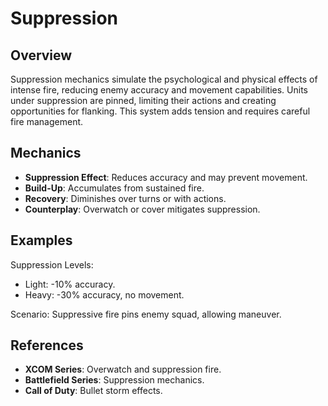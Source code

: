 # Suppression

## Overview
Suppression mechanics simulate the psychological and physical effects of intense fire, reducing enemy accuracy and movement capabilities. Units under suppression are pinned, limiting their actions and creating opportunities for flanking. This system adds tension and requires careful fire management.

## Mechanics
- **Suppression Effect**: Reduces accuracy and may prevent movement.
- **Build-Up**: Accumulates from sustained fire.
- **Recovery**: Diminishes over turns or with actions.
- **Counterplay**: Overwatch or cover mitigates suppression.

## Examples

Suppression Levels:
- Light: -10% accuracy.
- Heavy: -30% accuracy, no movement.

Scenario: Suppressive fire pins enemy squad, allowing maneuver.

## References
- **XCOM Series**: Overwatch and suppression fire.
- **Battlefield Series**: Suppression mechanics.
- **Call of Duty**: Bullet storm effects.